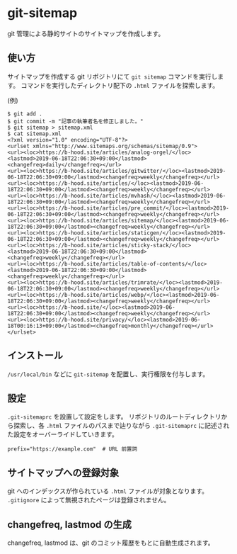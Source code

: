 # git-sitemap

git 管理による静的サイトのサイトマップを作成します。

## 使い方

サイトマップを作成する git リポジトリにて `git sitemap` コマンドを実行します。
コマンドを実行したディレクトリ配下の `.html` ファイルを探索します。

(例)

```
$ git add .
$ git commit -m "記事の執筆者名を修正しました。"
$ git sitemap > sitemap.xml
$ cat sitemap.xml
<?xml version="1.0" encoding="UTF-8"?>
<urlset xmlns="http://www.sitemaps.org/schemas/sitemap/0.9">
<url><loc>https://b-hood.site/articles/analog-orgel/</loc><lastmod>2019-06-18T22:06:30+09:00</lastmod><changefreq>daily</changefreq></url>
<url><loc>https://b-hood.site/articles/gitwitter/</loc><lastmod>2019-06-18T22:06:30+09:00</lastmod><changefreq>weekly</changefreq></url>
<url><loc>https://b-hood.site/articles/</loc><lastmod>2019-06-18T22:06:30+09:00</lastmod><changefreq>weekly</changefreq></url>
<url><loc>https://b-hood.site/articles/mvhash/</loc><lastmod>2019-06-18T22:06:30+09:00</lastmod><changefreq>weekly</changefreq></url>
<url><loc>https://b-hood.site/articles/pre_commit/</loc><lastmod>2019-06-18T22:06:30+09:00</lastmod><changefreq>weekly</changefreq></url>
<url><loc>https://b-hood.site/articles/sitemap/</loc><lastmod>2019-06-18T22:06:30+09:00</lastmod><changefreq>weekly</changefreq></url>
<url><loc>https://b-hood.site/articles/staticgen/</loc><lastmod>2019-06-18T22:06:30+09:00</lastmod><changefreq>weekly</changefreq></url>
<url><loc>https://b-hood.site/articles/sticky-stack/</loc><lastmod>2019-06-18T22:06:30+09:00</lastmod><changefreq>weekly</changefreq></url>
<url><loc>https://b-hood.site/articles/table-of-contents/</loc><lastmod>2019-06-18T22:06:30+09:00</lastmod><changefreq>weekly</changefreq></url>
<url><loc>https://b-hood.site/articles/trimrate/</loc><lastmod>2019-06-18T22:06:30+09:00</lastmod><changefreq>weekly</changefreq></url>
<url><loc>https://b-hood.site/articles/webp/</loc><lastmod>2019-06-18T22:06:30+09:00</lastmod><changefreq>weekly</changefreq></url>
<url><loc>https://b-hood.site/</loc><lastmod>2019-06-18T22:06:30+09:00</lastmod><changefreq>weekly</changefreq></url>
<url><loc>https://b-hood.site/privacy/</loc><lastmod>2019-06-18T00:16:13+09:00</lastmod><changefreq>monthly</changefreq></url>
</urlset>
```

## インストール

`/usr/local/bin` などに `git-sitemap` を配置し、実行権限を付与します。

## 設定

`.git-sitemaprc` を設置して設定をします。
リポジトリのルートディレクトリから探索し、各 `.html` ファイルのパスまで辿りながら
`.git-sitemaprc` に記述された設定をオーバーライドしていきます。

```
prefix="https://example.com"  # URL 前置詞
```

## サイトマップへの登録対象

git へのインデックスが作られている `.html` ファイルが対象となります。
`.gitignore` によって無視されたページは登録されません。

## changefreq, lastmod の生成

changefreq, lastmod は、git のコミット履歴をもとに自動生成されます。
